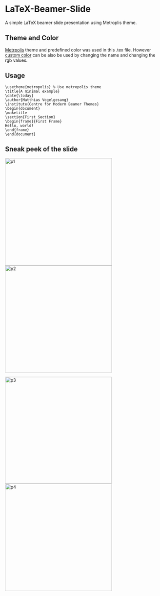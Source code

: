 # LaTeX-Beamer-Slide

A simple LaTeX beamer slide presentation using Metroplis theme.

## Theme and Color

[Metrpolis](https://ctan.org/pkg/beamertheme-metropolis?lang=en) theme and predefined color was used in this .tex file. However [custom color](http://latexcolor.com/) can be also be used by changing the name and changing the rgb values.

## Usage
```\documentclass{beamer}
\usetheme{metropolis} % Use metropolis theme
\title{A minimal example}
\date{\today}
\author{Matthias Vogelgesang}
\institute{Centre for Modern Beamer Themes}
\begin{document}
\maketitle
\section{First Section}
\begin{frame}{First Frame}
Hello, world!
\end{frame}
\end{document}
```
## Sneak peek of the slide 
<img width="350" alt="p1" src="https://user-images.githubusercontent.com/79409488/111783565-88902080-88e4-11eb-9c0e-7a659646d5e4.PNG"> <img width="350" alt="p2" src="https://user-images.githubusercontent.com/79409488/111783575-8af27a80-88e4-11eb-87f2-7d95e4f6581e.PNG">

<img width="349" alt="p3" src="https://user-images.githubusercontent.com/79409488/111783608-947be280-88e4-11eb-8568-f6ca1a96c9b4.PNG"> <img width="350" alt="p4" src="https://user-images.githubusercontent.com/79409488/111783622-9776d300-88e4-11eb-8d41-d0b511d53a97.PNG">
